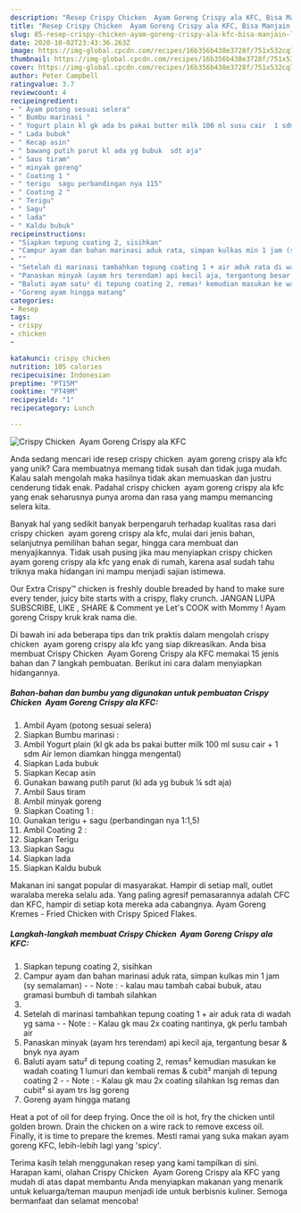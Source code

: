 ```yaml
---
description: "Resep Crispy Chicken  Ayam Goreng Crispy ala KFC, Bisa Manjain Lidah"
title: "Resep Crispy Chicken  Ayam Goreng Crispy ala KFC, Bisa Manjain Lidah"
slug: 85-resep-crispy-chicken-ayam-goreng-crispy-ala-kfc-bisa-manjain-lidah
date: 2020-10-02T23:43:36.263Z
image: https://img-global.cpcdn.com/recipes/16b356b438e3728f/751x532cq70/crispy-chicken-ayam-goreng-crispy-ala-kfc-foto-resep-utama.jpg
thumbnail: https://img-global.cpcdn.com/recipes/16b356b438e3728f/751x532cq70/crispy-chicken-ayam-goreng-crispy-ala-kfc-foto-resep-utama.jpg
cover: https://img-global.cpcdn.com/recipes/16b356b438e3728f/751x532cq70/crispy-chicken-ayam-goreng-crispy-ala-kfc-foto-resep-utama.jpg
author: Peter Campbell
ratingvalue: 3.7
reviewcount: 4
recipeingredient:
- " Ayam potong sesuai selera"
- " Bumbu marinasi "
- " Yogurt plain kl gk ada bs pakai butter milk 100 ml susu cair  1 sdm Air lemon diamkan hingga mengental"
- " Lada bubuk"
- " Kecap asin"
- " bawang putih parut kl ada yg bubuk  sdt aja"
- " Saus tiram"
- " minyak goreng"
- " Coating 1 "
- " terigu  sagu perbandingan nya 115"
- " Coating 2 "
- " Terigu"
- " Sagu"
- " lada"
- " Kaldu bubuk"
recipeinstructions:
- "Siapkan tepung coating 2, sisihkan"
- "Campur ayam dan bahan marinasi aduk rata, simpan kulkas min 1 jam (sy semalaman)  Note : kalau mau tambah cabai bubuk, atau gramasi bumbuh di tambah silahkan"
- ""
- "Setelah di marinasi tambahkan tepung coating 1 + air aduk rata di wadah yg sama  Note : Kalau gk mau 2x coating nantinya, gk perlu tambah air"
- "Panaskan minyak (ayam hrs terendam) api kecil aja, tergantung besar &amp; bnyk nya ayam"
- "Baluti ayam satu² di tepung coating 2, remas² kemudian masukan ke wadah coating 1 lumuri dan kembali remas &amp; cubit² manjah di tepung coating 2  Note : Kalau gk mau 2x coating silahkan lsg remas dan cubit² si ayam trs lsg goreng"
- "Goreng ayam hingga matang"
categories:
- Resep
tags:
- crispy
- chicken
- 

katakunci: crispy chicken  
nutrition: 105 calories
recipecuisine: Indonesian
preptime: "PT15M"
cooktime: "PT49M"
recipeyield: "1"
recipecategory: Lunch

---
```



![Crispy Chicken  Ayam Goreng Crispy ala KFC](https://img-global.cpcdn.com/recipes/16b356b438e3728f/751x532cq70/crispy-chicken-ayam-goreng-crispy-ala-kfc-foto-resep-utama.jpg)

Anda sedang mencari ide resep crispy chicken  ayam goreng crispy ala kfc yang unik? Cara membuatnya memang tidak susah dan tidak juga mudah. Kalau salah mengolah maka hasilnya tidak akan memuaskan dan justru cenderung tidak enak. Padahal crispy chicken  ayam goreng crispy ala kfc yang enak seharusnya punya aroma dan rasa yang mampu memancing selera kita.

Banyak hal yang sedikit banyak berpengaruh terhadap kualitas rasa dari crispy chicken  ayam goreng crispy ala kfc, mulai dari jenis bahan, selanjutnya pemilihan bahan segar, hingga cara membuat dan menyajikannya. Tidak usah pusing jika mau menyiapkan crispy chicken  ayam goreng crispy ala kfc yang enak di rumah, karena asal sudah tahu triknya maka hidangan ini mampu menjadi sajian istimewa.

Our Extra Crispy™ chicken is freshly double breaded by hand to make sure every tender, juicy bite starts with a crispy, flaky crunch. JANGAN LUPA SUBSCRIBE, LIKE , SHARE &amp; Comment ye Let&#39;s COOK with Mommy ! Ayam goreng Crispy kruk krak nama die.


Di bawah ini ada beberapa tips dan trik praktis dalam mengolah crispy chicken  ayam goreng crispy ala kfc yang siap dikreasikan. Anda bisa membuat Crispy Chicken  Ayam Goreng Crispy ala KFC memakai 15 jenis bahan dan 7 langkah pembuatan. Berikut ini cara dalam menyiapkan hidangannya.

<!--inarticleads1-->

##### Bahan-bahan dan bumbu yang digunakan untuk pembuatan Crispy Chicken  Ayam Goreng Crispy ala KFC:

1. Ambil  Ayam (potong sesuai selera)
1. Siapkan  Bumbu marinasi :
1. Ambil  Yogurt plain (kl gk ada bs pakai butter milk 100 ml susu cair + 1 sdm Air lemon diamkan hingga mengental)
1. Siapkan  Lada bubuk
1. Siapkan  Kecap asin
1. Gunakan  bawang putih parut (kl ada yg bubuk ¼ sdt aja)
1. Ambil  Saus tiram
1. Ambil  minyak goreng
1. Siapkan  Coating 1 :
1. Gunakan  terigu + sagu (perbandingan nya 1:1,5)
1. Ambil  Coating 2 :
1. Siapkan  Terigu
1. Siapkan  Sagu
1. Siapkan  lada
1. Siapkan  Kaldu bubuk


Makanan ini sangat popular di masyarakat. Hampir di setiap mall, outlet waralaba mereka selalu ada. Yang paling agresif pemasarannya adalah CFC dan KFC, hampir di setiap kota mereka ada cabangnya. Ayam Goreng Kremes - Fried Chicken with Crispy Spiced Flakes. 

<!--inarticleads2-->

##### Langkah-langkah membuat Crispy Chicken  Ayam Goreng Crispy ala KFC:

1. Siapkan tepung coating 2, sisihkan
1. Campur ayam dan bahan marinasi aduk rata, simpan kulkas min 1 jam (sy semalaman) -  - Note : - kalau mau tambah cabai bubuk, atau gramasi bumbuh di tambah silahkan
1. 
1. Setelah di marinasi tambahkan tepung coating 1 + air aduk rata di wadah yg sama -  - Note : - Kalau gk mau 2x coating nantinya, gk perlu tambah air
1. Panaskan minyak (ayam hrs terendam) api kecil aja, tergantung besar &amp; bnyk nya ayam
1. Baluti ayam satu² di tepung coating 2, remas² kemudian masukan ke wadah coating 1 lumuri dan kembali remas &amp; cubit² manjah di tepung coating 2 -  - Note : - Kalau gk mau 2x coating silahkan lsg remas dan cubit² si ayam trs lsg goreng
1. Goreng ayam hingga matang


Heat a pot of oil for deep frying. Once the oil is hot, fry the chicken until golden brown. Drain the chicken on a wire rack to remove excess oil. Finally, it is time to prepare the kremes. Mesti ramai yang suka makan ayam goreng KFC, lebih-lebih lagi yang &#39;spicy&#39;. 

Terima kasih telah menggunakan resep yang kami tampilkan di sini. Harapan kami, olahan Crispy Chicken  Ayam Goreng Crispy ala KFC yang mudah di atas dapat membantu Anda menyiapkan makanan yang menarik untuk keluarga/teman maupun menjadi ide untuk berbisnis kuliner. Semoga bermanfaat dan selamat mencoba!
